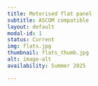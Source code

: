 ```yaml
---
title: Motorised flat panel
subtitle: ASCOM compatible
layout: default
modal-id: 1
status: Current
img: flats.jpg
thumbnail: flats_thumb.jpg
alt: image-alt
availability: Summer 2025

---
```

